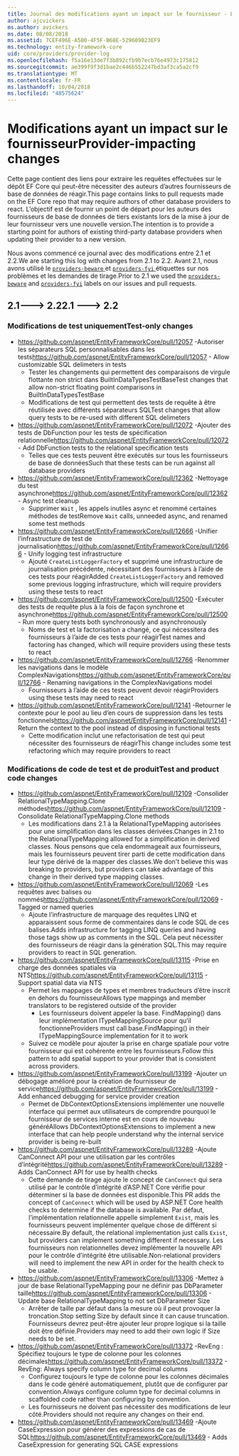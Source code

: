 ```yaml
---
title: Journal des modifications ayant un impact sur le fournisseur - EF Core
author: ajcvickers
ms.author: avickers
ms.date: 08/08/2018
ms.assetid: 7CEF496E-A5B0-4F5F-B68E-529609B23EF9
ms.technology: entity-framework-core
uid: core/providers/provider-log
ms.openlocfilehash: f5a16e13de7f3b892cfb9b7ecb76e4973c175812
ms.sourcegitcommit: ae399f9f3d1bae2c446b552247bd3af3ca5a2cf9
ms.translationtype: MT
ms.contentlocale: fr-FR
ms.lasthandoff: 10/04/2018
ms.locfileid: "48575624"
---
```

# <a name="provider-impacting-changes"></a><span data-ttu-id="dae98-102">Modifications ayant un impact sur le fournisseur</span><span class="sxs-lookup"><span data-stu-id="dae98-102">Provider-impacting changes</span></span>

<span data-ttu-id="dae98-103">Cette page contient des liens pour extraire les requêtes effectuées sur le dépôt EF Core qui peut-être nécessiter des auteurs d’autres fournisseurs de base de données de réagir.</span><span class="sxs-lookup"><span data-stu-id="dae98-103">This page contains links to pull requests made on the EF Core repo that may require authors of other database providers to react.</span></span> <span data-ttu-id="dae98-104">L’objectif est de fournir un point de départ pour les auteurs des fournisseurs de base de données de tiers existants lors de la mise à jour de leur fournisseur vers une nouvelle version.</span><span class="sxs-lookup"><span data-stu-id="dae98-104">The intention is to provide a starting point for authors of existing third-party database providers when updating their provider to a new version.</span></span>

<span data-ttu-id="dae98-105">Nous avons commencé ce journal avec des modifications entre 2.1 et 2.2.</span><span class="sxs-lookup"><span data-stu-id="dae98-105">We are starting this log with changes from 2.1 to 2.2.</span></span> <span data-ttu-id="dae98-106">Avant 2.1, nous avons utilisé le [ `providers-beware` ](https://github.com/aspnet/EntityFrameworkCore/labels/providers-beware) et [ `providers-fyi` ](https://github.com/aspnet/EntityFrameworkCore/labels/providers-fyi) étiquettes sur nos problèmes et les demandes de tirage.</span><span class="sxs-lookup"><span data-stu-id="dae98-106">Prior to 2.1 we used the [`providers-beware`](https://github.com/aspnet/EntityFrameworkCore/labels/providers-beware) and [`providers-fyi`](https://github.com/aspnet/EntityFrameworkCore/labels/providers-fyi) labels on our issues and pull requests.</span></span>

## <a name="21-----22"></a><span data-ttu-id="dae98-107">2.1---> 2.2</span><span class="sxs-lookup"><span data-stu-id="dae98-107">2.1 ---> 2.2</span></span>

### <a name="test-only-changes"></a><span data-ttu-id="dae98-108">Modifications de test uniquement</span><span class="sxs-lookup"><span data-stu-id="dae98-108">Test-only changes</span></span>

* <span data-ttu-id="dae98-109">https://github.com/aspnet/EntityFrameworkCore/pull/12057 -Autoriser les séparateurs SQL personnalisables dans les tests</span><span class="sxs-lookup"><span data-stu-id="dae98-109">https://github.com/aspnet/EntityFrameworkCore/pull/12057 - Allow customizable SQL delimeters in tests</span></span>
  * <span data-ttu-id="dae98-110">Tester les changements qui permettent des comparaisons de virgule flottante non strict dans BuiltInDataTypesTestBase</span><span class="sxs-lookup"><span data-stu-id="dae98-110">Test changes that allow non-strict floating point comparisons in BuiltInDataTypesTestBase</span></span>
  * <span data-ttu-id="dae98-111">Modifications de test qui permettent des tests de requête à être réutilisée avec différents séparateurs SQL</span><span class="sxs-lookup"><span data-stu-id="dae98-111">Test changes that allow query tests to be re-used with different SQL delimeters</span></span>
* <span data-ttu-id="dae98-112">https://github.com/aspnet/EntityFrameworkCore/pull/12072 -Ajouter des tests de DbFunction pour les tests de spécification relationnelle</span><span class="sxs-lookup"><span data-stu-id="dae98-112">https://github.com/aspnet/EntityFrameworkCore/pull/12072 - Add DbFunction tests to the relational specification tests</span></span>
  * <span data-ttu-id="dae98-113">Telles que ces tests peuvent être exécutés sur tous les fournisseurs de base de données</span><span class="sxs-lookup"><span data-stu-id="dae98-113">Such that these tests can be run against all database providers</span></span>
* <span data-ttu-id="dae98-114">https://github.com/aspnet/EntityFrameworkCore/pull/12362 -Nettoyage du test asynchrone</span><span class="sxs-lookup"><span data-stu-id="dae98-114">https://github.com/aspnet/EntityFrameworkCore/pull/12362 - Async test cleanup</span></span>
  * <span data-ttu-id="dae98-115">Supprimer `Wait` , les appels inutiles async et renommé certaines méthodes de test</span><span class="sxs-lookup"><span data-stu-id="dae98-115">Remove `Wait` calls, unneeded async, and renamed some test methods</span></span>
* <span data-ttu-id="dae98-116">https://github.com/aspnet/EntityFrameworkCore/pull/12666 -Unifier l’infrastructure de test de journalisation</span><span class="sxs-lookup"><span data-stu-id="dae98-116">https://github.com/aspnet/EntityFrameworkCore/pull/12666 - Unify logging test infrastructure</span></span>
  * <span data-ttu-id="dae98-117">Ajouté `CreateListLoggerFactory` et supprimé une infrastructure de journalisation précédente, nécessitant des fournisseurs à l’aide de ces tests pour réagir</span><span class="sxs-lookup"><span data-stu-id="dae98-117">Added `CreateListLoggerFactory` and removed some previous logging infrastructure, which will require providers using these tests to react</span></span>
* <span data-ttu-id="dae98-118">https://github.com/aspnet/EntityFrameworkCore/pull/12500 -Exécuter des tests de requête plus à la fois de façon synchrone et asynchrone</span><span class="sxs-lookup"><span data-stu-id="dae98-118">https://github.com/aspnet/EntityFrameworkCore/pull/12500 - Run more query tests both synchronously and asynchronously</span></span>
  * <span data-ttu-id="dae98-119">Noms de test et la factorisation a changé, ce qui nécessitera des fournisseurs à l’aide de ces tests pour réagir</span><span class="sxs-lookup"><span data-stu-id="dae98-119">Test names and factoring has changed, which will require providers using these tests to react</span></span>
* <span data-ttu-id="dae98-120">https://github.com/aspnet/EntityFrameworkCore/pull/12766 -Renommer les navigations dans le modèle ComplexNavigations</span><span class="sxs-lookup"><span data-stu-id="dae98-120">https://github.com/aspnet/EntityFrameworkCore/pull/12766 - Renaming navigations in the ComplexNavigations model</span></span>
  * <span data-ttu-id="dae98-121">Fournisseurs à l’aide de ces tests peuvent devoir réagir</span><span class="sxs-lookup"><span data-stu-id="dae98-121">Providers using these tests may need to react</span></span>
* <span data-ttu-id="dae98-122">https://github.com/aspnet/EntityFrameworkCore/pull/12141 -Retourner le contexte pour le pool au lieu d’en cours de suppression dans les tests fonctionnels</span><span class="sxs-lookup"><span data-stu-id="dae98-122">https://github.com/aspnet/EntityFrameworkCore/pull/12141 - Return the context to the pool instead of disposing in functional tests</span></span>
  * <span data-ttu-id="dae98-123">Cette modification inclut une refactorisation de test qui peut nécessiter des fournisseurs de réagir</span><span class="sxs-lookup"><span data-stu-id="dae98-123">This change includes some test refactoring which may require providers to react</span></span>


### <a name="test-and-product-code-changes"></a><span data-ttu-id="dae98-124">Modifications de code de test et de produit</span><span class="sxs-lookup"><span data-stu-id="dae98-124">Test and product code changes</span></span>

* <span data-ttu-id="dae98-125">https://github.com/aspnet/EntityFrameworkCore/pull/12109 -Consolider RelationalTypeMapping.Clone méthodes</span><span class="sxs-lookup"><span data-stu-id="dae98-125">https://github.com/aspnet/EntityFrameworkCore/pull/12109 - Consolidate RelationalTypeMapping.Clone methods</span></span>
  * <span data-ttu-id="dae98-126">Les modifications dans 2.1 à la RelationalTypeMapping autorisées pour une simplification dans les classes dérivées.</span><span class="sxs-lookup"><span data-stu-id="dae98-126">Changes in 2.1 to the RelationalTypeMapping allowed for a simplification in derived classes.</span></span> <span data-ttu-id="dae98-127">Nous pensons que cela endommageait aux fournisseurs, mais les fournisseurs peuvent tirer parti de cette modification dans leur type dérivé de la mapper des classes.</span><span class="sxs-lookup"><span data-stu-id="dae98-127">We don't believe this was breaking to providers, but providers can take advantage of this change in their derived type mapping classes.</span></span>
* <span data-ttu-id="dae98-128">https://github.com/aspnet/EntityFrameworkCore/pull/12069 -Les requêtes avec balises ou nommés</span><span class="sxs-lookup"><span data-stu-id="dae98-128">https://github.com/aspnet/EntityFrameworkCore/pull/12069 - Tagged or named queries</span></span>
  * <span data-ttu-id="dae98-129">Ajoute l’infrastructure de marquage des requêtes LINQ et apparaissent sous forme de commentaires dans le code SQL de ces balises.</span><span class="sxs-lookup"><span data-stu-id="dae98-129">Adds infrastructure for tagging LINQ queries and having those tags show up as comments in the SQL.</span></span> <span data-ttu-id="dae98-130">Cela peut nécessiter des fournisseurs de réagir dans la génération SQL.</span><span class="sxs-lookup"><span data-stu-id="dae98-130">This may require providers to react in SQL generation.</span></span>
* <span data-ttu-id="dae98-131">https://github.com/aspnet/EntityFrameworkCore/pull/13115 -Prise en charge des données spatiales via NTS</span><span class="sxs-lookup"><span data-stu-id="dae98-131">https://github.com/aspnet/EntityFrameworkCore/pull/13115 - Support spatial data via NTS</span></span>
  * <span data-ttu-id="dae98-132">Permet les mappages de types et membres traducteurs d’être inscrit en dehors du fournisseur</span><span class="sxs-lookup"><span data-stu-id="dae98-132">Allows type mappings and member translators to be registered outside of the provider</span></span>
    * <span data-ttu-id="dae98-133">Les fournisseurs doivent appeler la base. FindMapping() dans leur implémentation ITypeMappingSource pour qu’il fonctionne</span><span class="sxs-lookup"><span data-stu-id="dae98-133">Providers must call base.FindMapping() in their ITypeMappingSource implementation for it to work</span></span>
  * <span data-ttu-id="dae98-134">Suivez ce modèle pour ajouter la prise en charge spatiale pour votre fournisseur qui est cohérente entre les fournisseurs.</span><span class="sxs-lookup"><span data-stu-id="dae98-134">Follow this pattern to add spatial support to your provider that is consistent across providers.</span></span>
* <span data-ttu-id="dae98-135">https://github.com/aspnet/EntityFrameworkCore/pull/13199 -Ajouter un débogage amélioré pour la création de fournisseur de service</span><span class="sxs-lookup"><span data-stu-id="dae98-135">https://github.com/aspnet/EntityFrameworkCore/pull/13199 - Add enhanced debugging for service provider creation</span></span>
  * <span data-ttu-id="dae98-136">Permet de DbContextOptionsExtensions implémenter une nouvelle interface qui permet aux utilisateurs de comprendre pourquoi le fournisseur de services interne est en cours de nouveau généré</span><span class="sxs-lookup"><span data-stu-id="dae98-136">Allows DbContextOptionsExtensions to implement a new interface that can help people understand why the internal service provider is being re-built</span></span>
* <span data-ttu-id="dae98-137">https://github.com/aspnet/EntityFrameworkCore/pull/13289 -Ajoute CanConnect API pour une utilisation par les contrôles d’intégrité</span><span class="sxs-lookup"><span data-stu-id="dae98-137">https://github.com/aspnet/EntityFrameworkCore/pull/13289 - Adds CanConnect API for use by health checks</span></span>
  * <span data-ttu-id="dae98-138">Cette demande de tirage ajoute le concept de `CanConnect` qui sera utilisé par le contrôle d’intégrité d’ASP.NET Core vérifie pour déterminer si la base de données est disponible.</span><span class="sxs-lookup"><span data-stu-id="dae98-138">This PR adds the concept of `CanConnect` which will be used by ASP.NET Core health checks to determine if the database is available.</span></span> <span data-ttu-id="dae98-139">Par défaut, l’implémentation relationnelle appelle simplement `Exist`, mais les fournisseurs peuvent implémenter quelque chose de différent si nécessaire.</span><span class="sxs-lookup"><span data-stu-id="dae98-139">By default, the relational implementation just calls `Exist`, but providers can implement something different if necessary.</span></span> <span data-ttu-id="dae98-140">Les fournisseurs non relationnelles devez implémenter la nouvelle API pour le contrôle d’intégrité être utilisable.</span><span class="sxs-lookup"><span data-stu-id="dae98-140">Non-relational providers will need to implement the new API in order for the health check to be usable.</span></span>
* <span data-ttu-id="dae98-141">https://github.com/aspnet/EntityFrameworkCore/pull/13306 -Mettez à jour de base RelationalTypeMapping pour ne définir pas DbParameter taille</span><span class="sxs-lookup"><span data-stu-id="dae98-141">https://github.com/aspnet/EntityFrameworkCore/pull/13306 - Update base RelationalTypeMapping to not set DbParameter Size</span></span>
  * <span data-ttu-id="dae98-142">Arrêter de taille par défaut dans la mesure où il peut provoquer la troncation.</span><span class="sxs-lookup"><span data-stu-id="dae98-142">Stop setting Size by default since it can cause truncation.</span></span> <span data-ttu-id="dae98-143">Fournisseurs devrez peut-être ajouter leur propre logique si la taille doit être définie.</span><span class="sxs-lookup"><span data-stu-id="dae98-143">Providers may need to add their own logic if Size needs to be set.</span></span>
* <span data-ttu-id="dae98-144">https://github.com/aspnet/EntityFrameworkCore/pull/13372 -RevEng : Spécifiez toujours le type de colonne pour les colonnes décimales</span><span class="sxs-lookup"><span data-stu-id="dae98-144">https://github.com/aspnet/EntityFrameworkCore/pull/13372 - RevEng: Always specify column type for decimal columns</span></span>
  * <span data-ttu-id="dae98-145">Configurez toujours le type de colonne pour les colonnes décimales dans le code généré automatiquement, plutôt que de configurer par convention.</span><span class="sxs-lookup"><span data-stu-id="dae98-145">Always configure column type for decimal columns in scaffolded code rather than configuring by convention.</span></span>
  * <span data-ttu-id="dae98-146">Les fournisseurs ne doivent pas nécessiter des modifications de leur côté.</span><span class="sxs-lookup"><span data-stu-id="dae98-146">Providers should not require any changes on their end.</span></span>
* <span data-ttu-id="dae98-147">https://github.com/aspnet/EntityFrameworkCore/pull/13469 -Ajoute CaseExpression pour générer des expressions de cas de SQL</span><span class="sxs-lookup"><span data-stu-id="dae98-147">https://github.com/aspnet/EntityFrameworkCore/pull/13469 - Adds CaseExpression for generating SQL CASE expressions</span></span>
